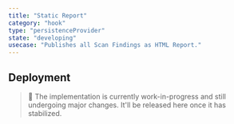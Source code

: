 ```yaml
---
title: "Static Report"
category: "hook"
type: "persistenceProvider"
state: "developing"
usecase: "Publishes all Scan Findings as HTML Report."
---
```


<!-- end -->

## Deployment

> 🔧 The implementation is currently work-in-progress and still undergoing major changes. It'll be released here once it has stabilized.

